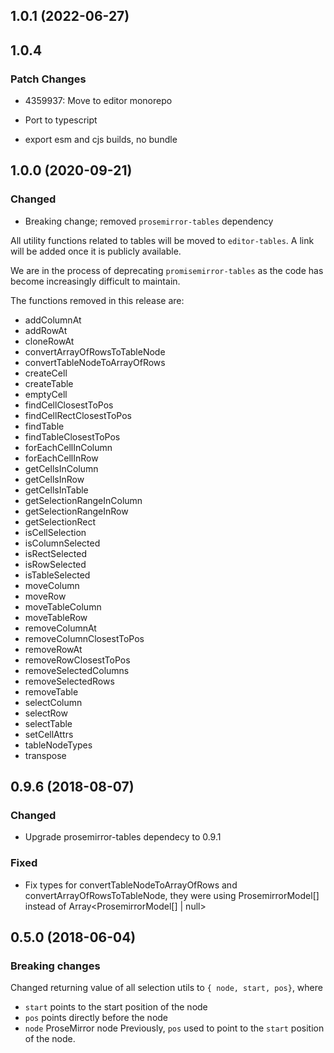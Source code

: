 ## 1.0.1 (2022-06-27)

## 1.0.4

### Patch Changes

- 4359937: Move to editor monorepo

- Port to typescript
- export esm and cjs builds, no bundle

## 1.0.0 (2020-09-21)

### Changed

- Breaking change; removed `prosemirror-tables` dependency

All utility functions related to tables will be moved to `editor-tables`. A link will be added once it is publicly available.

We are in the process of deprecating `promisemirror-tables` as the code has become increasingly difficult to maintain.

The functions removed in this release are:

- addColumnAt
- addRowAt
- cloneRowAt
- convertArrayOfRowsToTableNode
- convertTableNodeToArrayOfRows
- createCell
- createTable
- emptyCell
- findCellClosestToPos
- findCellRectClosestToPos
- findTable
- findTableClosestToPos
- forEachCellInColumn
- forEachCellInRow
- getCellsInColumn
- getCellsInRow
- getCellsInTable
- getSelectionRangeInColumn
- getSelectionRangeInRow
- getSelectionRect
- isCellSelection
- isColumnSelected
- isRectSelected
- isRowSelected
- isTableSelected
- moveColumn
- moveRow
- moveTableColumn
- moveTableRow
- removeColumnAt
- removeColumnClosestToPos
- removeRowAt
- removeRowClosestToPos
- removeSelectedColumns
- removeSelectedRows
- removeTable
- selectColumn
- selectRow
- selectTable
- setCellAttrs
- tableNodeTypes
- transpose

## 0.9.6 (2018-08-07)

### Changed

- Upgrade prosemirror-tables dependecy to 0.9.1

### Fixed

- Fix types for convertTableNodeToArrayOfRows and convertArrayOfRowsToTableNode, they were using ProsemirrorModel[] instead of Array<ProsemirrorModel[] | null>

## 0.5.0 (2018-06-04)

### Breaking changes

Changed returning value of all selection utils to `{ node, start, pos}`, where

- `start` points to the start position of the node
- `pos` points directly before the node
- `node` ProseMirror node
  Previously, `pos` used to point to the `start` position of the node.
